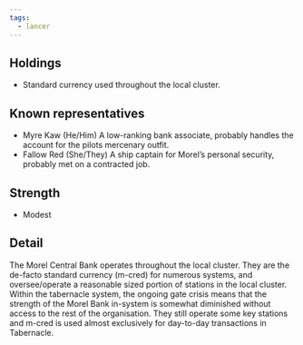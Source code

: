 ```yaml
---
tags:
  - lancer
---
```


## Holdings

- Standard currency used throughout the local cluster.

## Known representatives

- Myre Kaw (He/Him) A low-ranking bank associate, probably handles the account for the pilots mercenary outfit.
- Fallow Red (She/They) A ship captain for Morel’s personal security, probably met on a contracted job.

## Strength

- Modest


## Detail

The Morel Central Bank operates throughout the local cluster. They are the de-facto standard currency (m-cred) for numerous systems, and oversee/operate a reasonable sized portion of stations in the local cluster. Within the tabernacle system, the ongoing gate crisis means that the strength of the Morel Bank in-system is somewhat diminished without access to the rest of the organisation. They still operate some key stations and m-cred is used almost exclusively for day-to-day transactions in Tabernacle.